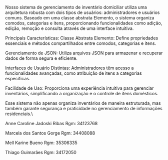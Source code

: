 Nosso sistema de gerenciamento de inventário domiciliar utiliza uma arquitetura robusta com dois tipos de usuários: administradores e usuários comuns. Baseado em uma classe abstrata Elemento, o sistema organiza comodos, categorias e itens, proporcionando funcionalidades como adição, edição, remoção e consulta através de uma interface intuitiva.

Principais Características:
Classe Abstrata Elemento:
Define propriedades essenciais e métodos compartilhados entre comodos, categorias e itens.

Gerenciamento de JSON:
Utiliza arquivos JSON para armazenar e recuperar dados de forma segura e eficiente.

Interfaces de Usuário Distintas:
Administradores têm acesso a funcionalidades avançadas, como atribuição de itens a categorias específicas.

Facilidade de Uso:
Proporciona uma experiência intuitiva para gerenciar inventários, simplificando a organização e o controle de itens domésticos.

Esse sistema não apenas organiza inventários de maneira estruturada, mas também garante segurança e praticidade no gerenciamento de informações residenciais.\

Anne Caroline Jadoski Ribas
Rgm: 34123768

Marcela dos Santos Gorge 
Rgm: 34408088

Mell Karine Bueno
Rgm: 35306335

Thiago Guimarães
Rgm: 34172050